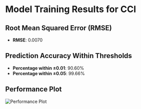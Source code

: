 # Model Training Results for CCI

## Root Mean Squared Error (RMSE)
- **RMSE**: 0.0070

## Prediction Accuracy Within Thresholds
- **Percentage within ±0.01**: 90.60%
- **Percentage within ±0.05**: 99.66%

## Performance Plot
![Performance Plot](../imgs/CCI.png)
